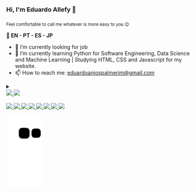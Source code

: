 ### Hi, I'm Eduardo Allefy 👋
<sub> Feel comfortable to call me whatever is more easy to you 😉</sub>

<b> 📢 EN - PT - ES - JP </b>

- 🔭 I’m currently looking for job
- 🌱 I’m currently learning Python for Software Engineering, Data Science and Machine Learning | Studying HTML, CSS and Javascript for my website.
- 📫 How to reach me: eduardoanjospalmerim@gmail.com

<details>
   <summary> </summary>
 <sub> 👇 if the image below does not shows up, just try refreshing the page. </sub> 
</details>
<div>
  <a href="https://www.linkedin.com/in/eduardoallefy" target="_blank" rel="noopener noreferrer">
  <img height="180cm" src="https://github-readme-stats-woad-seven-70.vercel.app/api?username=allefzy&show_icons=true&theme=react&include_all_commits=true&count_private=true"&pat_1=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""/>
  <img height="180cm" src="https://github-readme-stats-woad-seven-70.vercel.app/api/top-langs/?username=allefzy&layout=compact&langs_count=7&theme=react"/>
<div>

<div style="display: inline_block"><br>
  <link rel="stylesheet" href="https://use.fontawesome.com/releases/v5.15.1/css/all.css">
  <img src="https://img.shields.io/badge/Java-ED8B00?style=for-the-badge&logo=java&logoColor=black">
  <i class="fab fa-java"></i>
  <img src="https://img.shields.io/badge/C%2B%2B-00599C?style=for-the-badge&logo=c%2B%2B&logoColor=black">
  <img src="https://img.shields.io/badge/C%23-239120?style=for-the-badge&logo=c-sharp&logoColor=black">
  <img src="https://img.shields.io/badge/Python-3776AB?style=for-the-badge&logo=python&logoColor=black">
  <img src="https://img.shields.io/badge/HTML-239120?style=for-the-badge&logo=html5&logoColor=black">
  <img src="https://img.shields.io/badge/CSS-239120?&style=for-the-badge&logo=css3&logoColor=black">
  <img src="https://img.shields.io/badge/JavaScript-F7DF1E?style=for-the-badge&logo=javascript&logoColor=black">
  <img src="https://img.shields.io/badge/.NET-5C2D91?style=for-the-badge&logo=.net&logoColor=black">
</div>

![Snake animation](https://github.com/allefzy/allefzy/blob/output/github-contribution-grid-snake.svg)  
